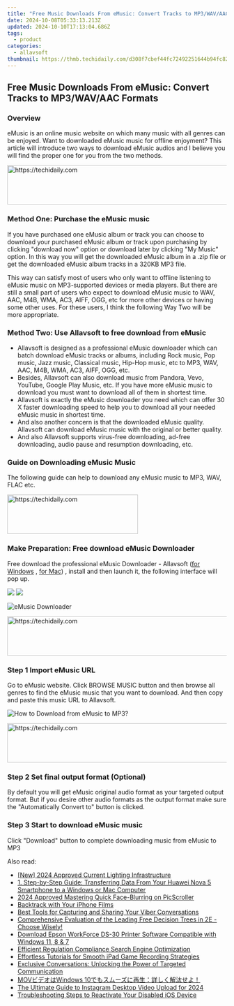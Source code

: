 ```yaml
---
title: "Free Music Downloads From eMusic: Convert Tracks to MP3/WAV/AAC Formats"
date: 2024-10-08T05:33:13.213Z
updated: 2024-10-10T17:13:04.686Z
tags:
  - product
categories:
  - allavsoft
thumbnail: https://thmb.techidaily.com/d308f7cbef44fc72492251644b94fc820af3415416f540b09fcf25e37cb1c7dd.jpg
---
```


## Free Music Downloads From eMusic: Convert Tracks to MP3/WAV/AAC Formats

### Overview

eMusic is an online music website on which many music with all genres can be enjoyed. Want to downloaded eMusic music for offline enjoyment? This article will introduce two ways to download eMusic audios and I believe you will find the proper one for you from the two methods.

<!-- affiliate ads begin -->
<a href="https://unicoeye.pxf.io/c/5597632/2134498/18498" target="_top" id="2134498">
  <img src="//a.impactradius-go.com/display-ad/18498-2134498" border="0" alt="https://techidaily.com" width="720" height="90"/>
</a>
<img height="0" width="0" src="https://unicoeye.pxf.io/i/5597632/2134498/18498" style="position:absolute;visibility:hidden;" border="0" />
<!-- affiliate ads end -->

### Method One: Purchase the eMusic music

If you have purchased one eMusic album or track you can choose to download your purchased eMusic album or track upon purchasing by clicking "download now" option or download later by clicking "My Music" option. In this way you will get the downloaded eMusic album in a .zip file or get the downloaded eMusic album tracks in a 320KB MP3 file.

This way can satisfy most of users who only want to offline listening to eMusic music on MP3-supported devices or media players. But there are still a small part of users who expect to download eMusic music to WAV, AAC, M4B, WMA, AC3, AIFF, OGG, etc for more other devices or having some other uses. For these users, I think the following Way Two will be more appropriate.

### Method Two: Use Allavsoft to free download from eMusic

* Allavsoft is designed as a professional eMusic downloader which can batch download eMusic tracks or albums, including Rock music, Pop music, Jazz music, Classical music, Hip-Hop music, etc to MP3, WAV, AAC, M4B, WMA, AC3, AIFF, OGG, etc.
* Besides, Allavsoft can also download music from Pandora, Vevo, YouTube, Google Play Music, etc. If you have more eMusic music to download you must want to download all of them in shortest time.
* Allavsoft is exactly the eMusic downloader you need which can offer 30 X faster downloading speed to help you to download all your needed eMusic music in shortest time.
* And also another concern is that the downloaded eMusic quality. Allavsoft can download eMusic music with the original or better quality.
* And also Allavsoft supports virus-free downloading, ad-free downloading, audio pause and resumption downloading, etc.

### Guide on Downloading eMusic Music

The following guide can help to download any eMusic music to MP3, WAV, FLAC etc.

<!-- affiliate ads begin -->
<a href="https://25home.pxf.io/c/5597632/2148646/16836" target="_top" id="2148646">
  <img src="//a.impactradius-go.com/display-ad/16836-2148646" border="0" alt="https://techidaily.com" width="300" height="90"/>
</a>
<img height="0" width="0" src="https://25home.pxf.io/i/5597632/2148646/16836" style="position:absolute;visibility:hidden;" border="0" />
<!-- affiliate ads end -->

### Make Preparation: Free download eMusic Downloader

Free download the professional eMusic Downloader - Allavsoft ([for Windows](https://tools.techidaily.com/allavsoft/products/) , [for Mac](https://tools.techidaily.com/allavsoft/products/)) , install and then launch it, the following interface will pop up.

[![](https://www.allavsoft.com/how-to/../images/how-to/free-download-win.jpg)](https://tools.techidaily.com/allavsoft/products/) [![](https://www.allavsoft.com/how-to/../images/how-to/free-download-mac.jpg)](https://tools.techidaily.com/allavsoft/products/)

![eMusic Downloader](https://www.allavsoft.com/how-to/../images/allavsoft/screen-shot-600.jpg)

<!-- affiliate ads begin -->
<a href="https://appsumo.8odi.net/c/5597632/2144274/7443" target="_top" id="2144274">
  <img src="//a.impactradius-go.com/display-ad/7443-2144274" border="0" alt="https://techidaily.com" width="600" height="90"/>
</a>
<img height="0" width="0" src="https://appsumo.8odi.net/i/5597632/2144274/7443" style="position:absolute;visibility:hidden;" border="0" />
<!-- affiliate ads end -->

### Step 1 Import eMusic URL

Go to eMusic website. Click BROWSE MUSIC button and then browse all genres to find the eMusic music that you want to download. And then copy and paste this music URL to Allavsoft.

![How to Download from eMusic to MP3?](https://www.allavsoft.com/how-to/../images/how-to/download-rtmp-video/download-rtmp-video.jpg)

<!-- affiliate ads begin -->
<a href="https://appsumo.8odi.net/c/5597632/2118306/7443" target="_top" id="2118306">
  <img src="//a.impactradius-go.com/display-ad/7443-2118306" border="0" alt="https://techidaily.com" width="728" height="90"/>
</a>
<img height="0" width="0" src="https://appsumo.8odi.net/i/5597632/2118306/7443" style="position:absolute;visibility:hidden;" border="0" />
<!-- affiliate ads end -->

### Step 2 Set final output format (Optional)

By default you will get eMusic original audio format as your targeted output format. But if you desire other audio formats as the output format make sure the "Automatically Convert to" button is clicked.

### Step 3 Start to download eMusic music

Click "Download" button to complete downloading music from eMusic to MP3

<ins class="adsbygoogle"
     style="display:block"
     data-ad-format="autorelaxed"
     data-ad-client="ca-pub-7571918770474297"
     data-ad-slot="1223367746"></ins>

<ins class="adsbygoogle"
     style="display:block"
     data-ad-client="ca-pub-7571918770474297"
     data-ad-slot="8358498916"
     data-ad-format="auto"
     data-full-width-responsive="true"></ins>

<span class="atpl-alsoreadstyle">Also read:</span>
<div><ul>
<li><a href="https://youtube-lab.techidaily.com/024-approved-current-lighting-infrastructure/"><u>[New] 2024 Approved Current Lighting Infrastructure</u></a></li>
<li><a href="https://fox-tls.techidaily.com/1-step-by-step-guide-transferring-data-from-your-huawei-nova-5-smartphone-to-a-windows-or-mac-computer/"><u>1. Step-by-Step Guide: Transferring Data From Your Huawei Nova 5 Smartphone to a Windows or Mac Computer</u></a></li>
<li><a href="https://extra-support.techidaily.com/2024-approved-mastering-quick-face-blurring-on-picscroller/"><u>2024 Approved Mastering Quick Face-Blurring on PicScroller</u></a></li>
<li><a href="https://extra-hints.techidaily.com/backtrack-with-your-iphone-films/"><u>Backtrack with Your iPhone Films</u></a></li>
<li><a href="https://fox-tls.techidaily.com/best-tools-for-capturing-and-sharing-your-viber-conversations/"><u>Best Tools for Capturing and Sharing Your Viber Conversations</u></a></li>
<li><a href="https://fox-tls.techidaily.com/comprehensive-evaluation-of-the-leading-free-decision-trees-in-2e-choose-wisely/"><u>Comprehensive Evaluation of the Leading Free Decision Trees in 2E - Choose Wisely!</u></a></li>
<li><a href="https://win-dash.techidaily.com/download-epson-workforce-ds-30-printer-software-compatible-with-windows-11-8-and-7/"><u>Download Epson WorkForce DS-30 Printer Software Compatible with Windows 11, 8 & 7</u></a></li>
<li><a href="https://fox-tls.techidaily.com/efficient-regulation-compliance-search-engine-optimization/"><u>Efficient Regulation Compliance Search Engine Optimization</u></a></li>
<li><a href="https://fox-tls.techidaily.com/effortless-tutorials-for-smooth-ipad-game-recording-strategies/"><u>Effortless Tutorials for Smooth iPad Game Recording Strategies</u></a></li>
<li><a href="https://fox-tls.techidaily.com/exclusive-conversations-unlocking-the-power-of-targeted-communication/"><u>Exclusive Conversations: Unlocking the Power of Targeted Communication</u></a></li>
<li><a href="https://vp-tips.techidaily.com/movwindows-10/"><u>MOVビデオはWindows 10でもスムーズに再生：詳しく解汰せよ！</u></a></li>
<li><a href="https://instagram-video-files.techidaily.com/the-ultimate-guide-to-instagram-desktop-video-upload-for-2024/"><u>The Ultimate Guide to Instagram Desktop Video Upload for 2024</u></a></li>
<li><a href="https://fox-that.techidaily.com/troubleshooting-steps-to-reactivate-your-disabled-ios-device/"><u>Troubleshooting Steps to Reactivate Your Disabled iOS Device</u></a></li>
</ul></div>

